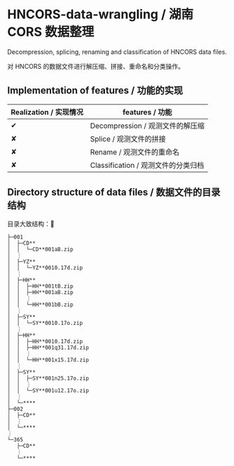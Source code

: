 # HNCORS-data-wrangling / 湖南 CORS 数据整理
Decompression, splicing, renaming and classification of HNCORS data files.

对 HNCORS 的数据文件进行解压缩、拼接、重命名和分类操作。

## Implementation of features / 功能的实现
Realization / 实现情况 | features / 功能
--------- | -------------
✔︎ | Decompression / 观测文件的解压缩
✘ | Splice / 观测文件的拼接
✘ | Rename / 观测文件的重命名
✘ | Classification / 观测文件的分类归档

## Directory structure of data files / 数据文件的目录结构

目录大致结构：
```
├─001
│  ├─CD**
│  │  └─CD**001aB.zip
│  ⋮
│  ├─YZ**
│  │  └─YZ**0010.17d.zip
│  ⋮
│  ├─HH**
│  │  ├─HH**001tB.zip
│  │  ├─HH**001aB.zip
│  │  ⋮
│  │  └─HH**001bB.zip
│  ⋮
│  ├─SY**
│  │  └─SY**0010.17o.zip
│  ⋮
│  ├─HH**
│  │  ├─HH**0010.17d.zip
│  │  ├─HH**001q31.17d.zip
│  │  ⋮
│  │  └─HH**001x15.17d.zip
│  ⋮
│  ├─SY**
│  │  ├─SY**001n25.17o.zip
│  │  ⋮
│  │  └─SY**001u12.17o.zip
│  ⋮
│  └─****
├─002
│  ├─CD**
│  ⋮
│  └─****
⋮
└─365
   ├─CD**
   ⋮
   └─****
```